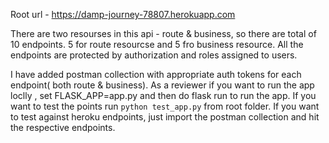 Root url - https://damp-journey-78807.herokuapp.com


There are two resourses in this api - route & business, so there are total of 10 endpoints. 5 for route resourcse and 5 fro business resource.
All the endpoints are protected by authorization and roles assigned to users.

I have added postman collection with appropriate auth tokens for each endpoint( both route & business).
As a reviewer if you want to run the app loclly , set FLASK_APP=app.py and then do flask run to run the app.
If you want to test the points run `python test_app.py` from root folder.
If you want to test against heroku endpoints, just import the postman collection and hit the respective endpoints.
